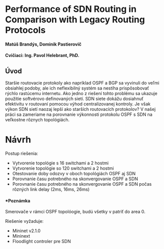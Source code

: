 # Performance of SDN Routing in Comparison with Legacy Routing Protocols
#### Matúš Brandýs, Dominik Pastierovič
#### Cvičiaci: Ing. Pavol Helebrant, PhD.

## Úvod
Staršie routovacie protokoly ako napríklad OSPF a BGP sa vyvinuli do veľmi obsiahlej podoby, ale ich neflexibilný systém sa nestíha prispôsobovať rýchlo rastúcemu internetu. Ako jedno z riešení tohto problému sa ukazuje použitie softvérovo definovaných sietí. SDN siete dokážu dosiahnuť efektivitu v routovaní pomocou výhod centralizovanej kontroly. Je však výkon SDN sietí naozaj lepší ako starších routovacích protokolov? V našej práci sa zameriame na porovnanie výkonnosti protokolu OSPF s SDN na veľkostne rôznych topológiách.

# Návrh
Postup riešenia:
  - Vytvorenie topológie s 16 switchami a 2 hostmi
  - Vytvorenie topológie so 120 switchami a 2 hostmi
  - Otestovanie doby odozvy v oboch topológiách OSPF aj SDN
  - Porovnanie času potrebného na skonvergovanie OSPF a SDN
  - Porovnanie času potrebného na skonvergovanie OSPF a SDN počas rôzných link delay (2ms, 16ms, 26ms)
  
#### *Poznámka
Smerovače v rámci OSPF topolóogie, budú všetky v patriť do area 0.

Riešenie vyžaduje:
  - Mininet v2.1.0
  - Mininext
  - Floodlight controler pre SDN

